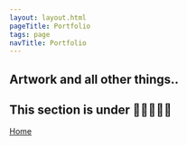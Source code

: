 ```yaml
---
layout: layout.html
pageTitle: Portfolio
tags: page
navTitle: Portfolio
---
```


## Artwork and all other things..

## This section is under 🚧👷🏻‍♀️🔨

[Home](/)
